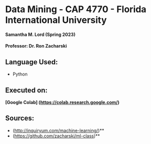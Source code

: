 # Data Mining - CAP 4770 - Florida International University
#### Samantha M. Lord (Spring 2023)
#### Professor: Dr. Ron Zacharski

## Language Used:
  - Python
## Executed on:
**[Google Colab] (https://colab.research.google.com/)**
## Sources:
* (http://inquiryum.com/machine-learning/)**
* (https://github.com/zacharski/ml-class)**
